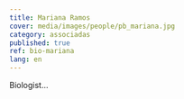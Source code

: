 ```yaml
---
title: Mariana Ramos
cover: media/images/people/pb_mariana.jpg
category: associadas
published: true
ref: bio-mariana
lang: en
---
```

Biologist...
